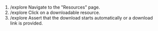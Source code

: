 1. /explore Navigate to the "Resources" page.
2. /explore Click on a downloadable resource.
3. /explore Assert that the download starts automatically or a download link is provided.